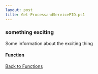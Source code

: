 ```yaml
---
layout: post
title: Get-ProcessandServicePID.ps1
---
```


### something exciting

Some information about the exciting thing

#### Function

<script async src="https://gist-it.appspot.com/github.com/BanterBoy/scripts-blog/blob/master/PowerShell/functions/Get-ProcessandServicePID.ps1" crossorigin="anonymous"></script>

<a href="/menu/_pages/functions.html">Back to Functions</a>
